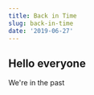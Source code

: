 ```yaml
---
title: Back in Time
slug: back-in-time
date: '2019-06-27'
---
```


## Hello everyone

We're in the past